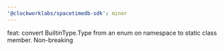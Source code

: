 ```yaml
---
'@clockworklabs/spacetimedb-sdk': minor
---
```


feat: convert BuiltinType.Type from an enum on namespace to static class member. Non-breaking
